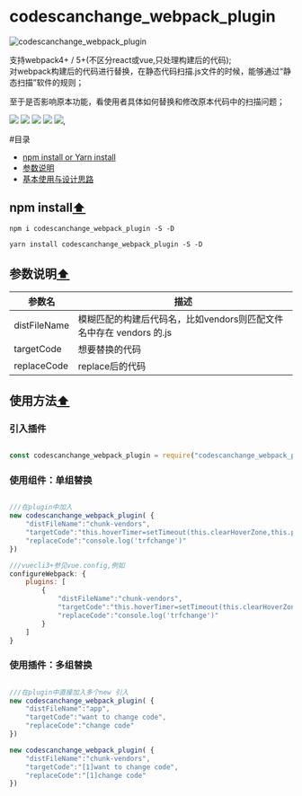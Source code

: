 # codescanchange_webpack_plugin

![codescanchange_webpack_plugin](https://imgse.com/i/pPhVnnP)

<p>
支持webpack4+ / 5+(不区分react或vue,只处理构建后的代码);
<br />
对webpack构建后的代码进行替换，在静态代码扫描.js文件的时候，能够通过“静态扫描”软件的规则；
</p>
<p>
至于是否影响原本功能，看使用者具体如何替换和修改原本代码中的扫描问题；
</p>

<p align="left">
    <img src="https://www.oscs1024.com/platform/badge/liyuec/easyExcelJs.svg" />
    <img src="https://img.shields.io/badge/size-6.56kb-blue" />
    <img src="https://img.shields.io/badge/license-MIT-orange" />
    <img src="https://img.shields.io/badge/converage-50%25-red" />
    <img src="https://img.shields.io/badge/version-1.0.0-lightgrey" />,
</p>

#目录
<ul>
  <li><a href="#npm-install">npm install or Yarn install</a></li>
  <li><a href="#参数说明">参数说明</a></li>
  <li><a href="#使用方法">基本使用与设计思路</a></li>
</ul>

## npm install[⬆](#目录)<!-- Link generated with jump2header -->
```shell
npm i codescanchange_webpack_plugin -S -D
```

```shell
yarn install codescanchange_webpack_plugin -S -D
```

## 参数说明[⬆](#目录)<!-- Link generated with jump2header -->

| 参数名            | 描述 |
| ---------------- | ----------- |
| distFileName          | 模糊匹配的构建后代码名，比如vendors则匹配文件名中存在 vendors 的.js |
| targetCode         | 想要替换的代码 |
| replaceCode       | replace后的代码 |

## 使用方法[⬆](#目录)<!-- Link generated with jump2header -->
### 引入插件
```javascript

const codescanchange_webpack_plugin = require("codescanchange_webpack_plugin");

```

### 使用组件：单组替换
```javascript

///在plugin中加入
new codescanchange_webpack_plugin( {
    "distFileName":"chunk-vendors",
    "targetCode":"this.hoverTimer=setTimeout(this.clearHoverZone,this.panel.config.hoverThreshold)",
    "replaceCode":"console.log('trfchange')"
})

///vuecli3+参见vue.config,例如
configureWebpack: {
    plugins: [
        {
            "distFileName":"chunk-vendors",
            "targetCode":"this.hoverTimer=setTimeout(this.clearHoverZone,this.panel.config.hoverThreshold)",
            "replaceCode":"console.log('trfchange')"
        }
    ]
}
```

### 使用插件：多组替换
```javascript

///在plugin中直接加入多个new 引入
new codescanchange_webpack_plugin( {
    "distFileName":"app",
    "targetCode":"want to change code",
    "replaceCode":"change code"
})

new codescanchange_webpack_plugin( {
    "distFileName":"chunk-vendors",
    "targetCode":"[1]want to change code",
    "replaceCode":"[1]change code"
})

```